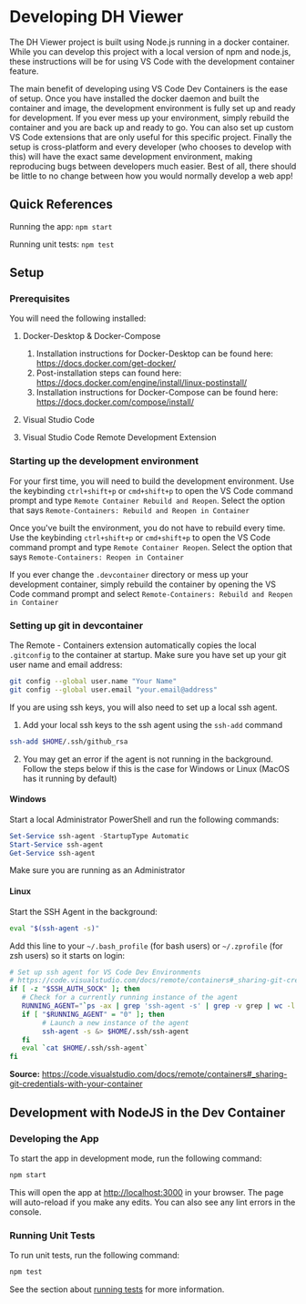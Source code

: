 # Developing DH Viewer

The  DH Viewer project is built using Node.js running in a docker container. While you can develop this project with a local version of npm and node.js, these instructions will be for using VS Code with the development container feature.

The main benefit of developing using VS Code Dev Containers is the ease of setup. Once you have installed the docker daemon and built the container and image, the development environment is fully set up and ready for development. If you ever mess up your environment, simply rebuild the container and you are back up and ready to go. You can also set up custom VS Code extensions that are only useful for this specific project. Finally the setup is cross-platform and every developer (who chooses to develop with this) will have the exact same development environment, making reproducing bugs between developers much easier. Best of all, there should be little to no change between how you would normally develop a web app!

## Quick References
Running the app: `npm start`

Running unit tests: `npm test`
## Setup

### Prerequisites
You will need the following installed:
1. Docker-Desktop & Docker-Compose 
   1. Installation instructions for Docker-Desktop can be found here: https://docs.docker.com/get-docker/
   2. Post-installation steps can found here: https://docs.docker.com/engine/install/linux-postinstall/
   3. Installation instructions for Docker-Compose can be found here: https://docs.docker.com/compose/install/
   
2. Visual Studio Code

3. Visual Studio Code Remote Development Extension


### Starting up the development environment
For your first time, you will need to build the development environment. Use the keybinding `ctrl+shift+p` or `cmd+shift+p` to open the VS Code command prompt and type `Remote Container Rebuild and Reopen`. Select the option that says `Remote-Containers: Rebuild and Reopen in Container`

Once you've built the environment, you do not have to rebuild every time. Use the keybinding `ctrl+shift+p` or `cmd+shift+p` to open the VS Code command prompt and type `Remote Container Reopen`. Select the option that says `Remote-Containers: Reopen in Container`

If you ever change the `.devcontainer` directory or mess up your development container, simply rebuild the container by opening the VS Code command prompt and select `Remote-Containers: Rebuild and Reopen in Container`

### Setting up git in devcontainer
The Remote - Containers extension automatically copies the local `.gitconfig` to the container at startup. Make sure you have set up your git user name and email address:
``` bash
git config --global user.name "Your Name"
git config --global user.email "your.email@address"
```
If you are using ssh keys, you will also need to set up a local ssh agent.

1. Add your local ssh keys to the ssh agent using the `ssh-add` command
``` bash
ssh-add $HOME/.ssh/github_rsa
```
2. You may get an error if the agent is not running in the background. Follow the steps below if this is the case for Windows or Linux (MacOS has it running by default)

#### **Windows**
Start a local Administrator PowerShell and run the following commands:
``` powershell
Set-Service ssh-agent -StartupType Automatic
Start-Service ssh-agent
Get-Service ssh-agent
```
Make sure you are running as an Administrator
#### **Linux**
Start the SSH Agent in the background:
``` bash
eval "$(ssh-agent -s)"
```
Add this line to your `~/.bash_profile` (for bash users) or `~/.zprofile` (for zsh users) so it starts on login:
``` sh
# Set up ssh agent for VS Code Dev Environments
# https://code.visualstudio.com/docs/remote/containers#_sharing-git-credentials-with-your-container
if [ -z "$SSH_AUTH_SOCK" ]; then
   # Check for a currently running instance of the agent
   RUNNING_AGENT="`ps -ax | grep 'ssh-agent -s' | grep -v grep | wc -l | tr -d '[:space:]'`"
   if [ "$RUNNING_AGENT" = "0" ]; then
        # Launch a new instance of the agent
        ssh-agent -s &> $HOME/.ssh/ssh-agent
   fi
   eval `cat $HOME/.ssh/ssh-agent`
fi
```

**Source:** https://code.visualstudio.com/docs/remote/containers#_sharing-git-credentials-with-your-container

## Development with NodeJS in the Dev Container

### Developing the App
To start the app in development mode, run the following command:
``` bash
npm start
```
This will open the app at [http://localhost:3000](http://localhost:3000) in your browser. The page will auto-reload if you make any edits. You can also see any lint errors in the console.

### Running Unit Tests
To run unit tests, run the following command:
``` bash
npm test
```
See the section about [running tests](https://facebook.github.io/create-react-app/docs/running-tests) for more information.